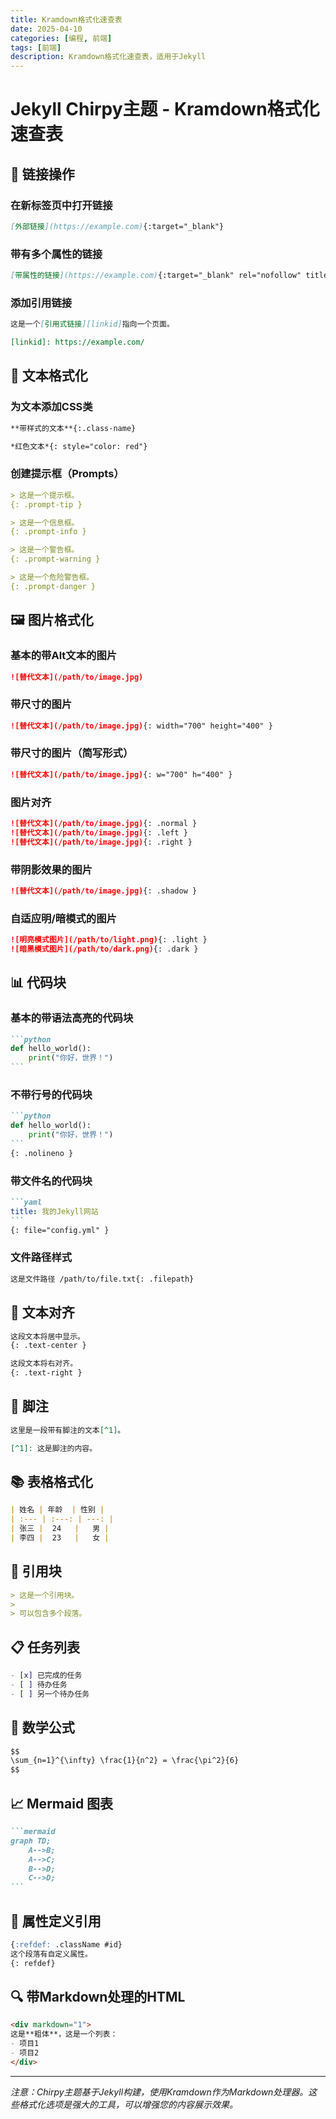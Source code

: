 ```yaml
---
title: Kramdown格式化速查表
date: 2025-04-10
categories: [编程, 前端]
tags: [前端]
description: Kramdown格式化速查表，适用于Jekyll
---
```

# Jekyll Chirpy主题 - Kramdown格式化速查表

## 🔗 链接操作

### 在新标签页中打开链接
```markdown
[外部链接](https://example.com){:target="_blank"}
```

### 带有多个属性的链接 
```markdown
[带属性的链接](https://example.com){:target="_blank" rel="nofollow" title="链接描述" class="link-class"}
```

### 添加引用链接
```markdown
这是一个[引用式链接][linkid]指向一个页面。

[linkid]: https://example.com/
```

## 📝 文本格式化

### 为文本添加CSS类
```markdown
**带样式的文本**{:.class-name}

*红色文本*{: style="color: red"}
```

### 创建提示框（Prompts）
```markdown
> 这是一个提示框。
{: .prompt-tip }

> 这是一个信息框。
{: .prompt-info }

> 这是一个警告框。
{: .prompt-warning }

> 这是一个危险警告框。
{: .prompt-danger }
```

## 🖼️ 图片格式化

### 基本的带Alt文本的图片
```markdown
![替代文本](/path/to/image.jpg)
```

### 带尺寸的图片
```markdown
![替代文本](/path/to/image.jpg){: width="700" height="400" }
```

### 带尺寸的图片（简写形式）
```markdown
![替代文本](/path/to/image.jpg){: w="700" h="400" }
```

### 图片对齐
```markdown
![替代文本](/path/to/image.jpg){: .normal }
![替代文本](/path/to/image.jpg){: .left }
![替代文本](/path/to/image.jpg){: .right }
```

### 带阴影效果的图片
```markdown
![替代文本](/path/to/image.jpg){: .shadow }
```

### 自适应明/暗模式的图片
```markdown
![明亮模式图片](/path/to/light.png){: .light }
![暗黑模式图片](/path/to/dark.png){: .dark }
```

## 📊 代码块

### 基本的带语法高亮的代码块
````markdown
```python
def hello_world():
    print("你好，世界！")
```
````

### 不带行号的代码块
````markdown
```python
def hello_world():
    print("你好，世界！")
```
{: .nolineno }
````

### 带文件名的代码块
````markdown
```yaml
title: 我的Jekyll网站
```
{: file="config.yml" }
````

### 文件路径样式
```markdown
这是文件路径 /path/to/file.txt{: .filepath}
```

## 📑 文本对齐

```markdown
这段文本将居中显示。
{: .text-center }

这段文本将右对齐。
{: .text-right }
```

## 📝 脚注

```markdown
这里是一段带有脚注的文本[^1]。

[^1]: 这是脚注的内容。
```

## 📚 表格格式化

```markdown
| 姓名 | 年龄  | 性别 |
| :--- | :---: | ---: |
| 张三 |  24   |   男 |
| 李四 |  23   |   女 |
```

## 🔖 引用块

```markdown
> 这是一个引用块。
> 
> 可以包含多个段落。
```

## 📋 任务列表

```markdown
- [x] 已完成的任务
- [ ] 待办任务
- [ ] 另一个待办任务
```

## 🧮 数学公式

```markdown
$$
\sum_{n=1}^{\infty} \frac{1}{n^2} = \frac{\pi^2}{6}
$$
```

## 📈 Mermaid 图表

````markdown
```mermaid
graph TD;
    A-->B;
    A-->C;
    B-->D;
    C-->D;
```
````

## 🔗 属性定义引用

```markdown
{:refdef: .className #id}
这个段落有自定义属性。
{: refdef}
```

## 🔍 带Markdown处理的HTML

```markdown
<div markdown="1">
这是**粗体**，这是一个列表：
- 项目1
- 项目2
</div>
```

---

*注意：Chirpy主题基于Jekyll构建，使用Kramdown作为Markdown处理器。这些格式化选项是强大的工具，可以增强您的内容展示效果。*
